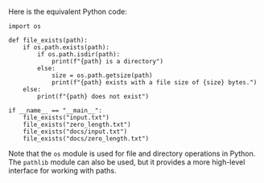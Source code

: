  Here is the equivalent Python code:
```
import os

def file_exists(path):
    if os.path.exists(path):
        if os.path.isdir(path):
            print(f"{path} is a directory")
        else:
            size = os.path.getsize(path)
            print(f"{path} exists with a file size of {size} bytes.")
    else:
        print(f"{path} does not exist")

if __name__ == "__main__":
    file_exists("input.txt")
    file_exists("zero_length.txt")
    file_exists("docs/input.txt")
    file_exists("docs/zero_length.txt")
```
Note that the `os` module is used for file and directory operations in Python. The `pathlib` module can also be used, but it provides a more high-level interface for working with paths.
